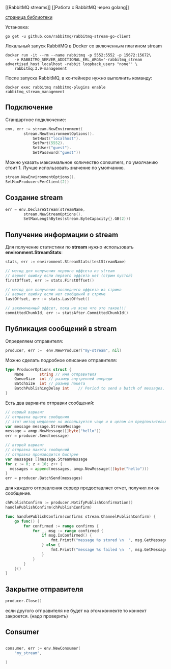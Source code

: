 [[RabbitMQ streams]]
[[Работа с RabbitMQ через golang]]

[страница библиотеки](https://github.com/rabbitmq/rabbitmq-stream-go-client)

Установка:
```shell
go get -u github.com/rabbitmq/rabbitmq-stream-go-client
```

Локальный запуск RabbitMQ в Docker со включенным плагином stream
```shell
docker run -it --rm --name rabbitmq -p 5552:5552 -p 15672:15672\
    -e RABBITMQ_SERVER_ADDITIONAL_ERL_ARGS='-rabbitmq_stream advertised_host localhost -rabbit loopback_users "none"' \
    rabbitmq:3.9-management
```

После запуска RabbitMQ, в контейнере нужно выполнить команду:
```shell
docker exec rabbitmq rabbitmq-plugins enable rabbitmq_stream_management
```

## Подключение
Стандартное подключение:
```go
env, err := stream.NewEnvironment(
		stream.NewEnvironmentOptions().
			SetHost("localhost").
			SetPort(5552).
			SetUser("guest").
			SetPassword("guest"))
```

Можно указать максимальное количество consumers, по умолчанию стоит 1. Лучше использовать значение по умолчанию.
```go
stream.NewEnvironmentOptions().
SetMaxProducersPerClient(2))
```

## Создание stream
```go
err = env.DeclareStream(streamName,
		stream.NewStreamOptions().
		SetMaxLengthBytes(stream.ByteCapacity{}.GB(2)))
```

## Получение информации о stream
Для получение статистики по __stream__ нужно использовать __environment.StreamStats__:
```go
stats, err := environment.StreamStats(testStreamName)

// метод для получения первого оффсета из stream
// вернет ошибку если первого оффсета нет (стрим пустой)
firstOffset, err := stats.FirstOffset()

// метод для получения последнего оффсета из стрима
// вернет ошибку если нет сообщений в стриме
lastOffset, err := stats.LastOffset()

// закомиченный оффсет, пока не ясно что это такое!!!
committedChunkId, err := statsAfter.CommittedChunkId()
```

## Публикация сообщений в stream
Определяем отправителя:
```go
producer, err :=  env.NewProducer("my-stream", nil)
```

Можно сделать подробное описание отправителя:
```go
type ProducerOptions struct {
	Name       string // имя отправителя
	QueueSize  int // размер внутренней очереди
	BatchSize  int // размер пакета
	BatchPublishingDelay int    // Period to send a batch of messages.
}
```

Есть два варианта отправки сообщений:
```Go
// первый вариант
// отправка одного сообщения
// этот метод медленее но используется чаще и в целом он предпочтительнее
var message message.StreamMessage
message = amqp.NewMessage([]byte("hello"))
err = producer.Send(message)

// второй вариант
// отправка пакета сообщений
// отправка производится быстрее
var messages []message.StreamMessage
for z := 0; z < 10; z++ {
  messages = append(messages, amqp.NewMessage([]byte("hello")))
}
err = producer.BatchSend(messages)
```

для каждого отправления сервер предоставляет отчет, получил ли он сообщение.
```go
chPublishConfirm := producer.NotifyPublishConfirmation()
handlePublishConfirm(chPublishConfirm)

func handlePublishConfirm(confirms stream.ChannelPublishConfirm) {
	go func() {
		for confirmed := range confirms {
			for _, msg := range confirmed {
				if msg.IsConfirmed() {
					fmt.Printf("message %s stored \n  ", msg.GetMessage().GetData())
				} else {
					fmt.Printf("message %s failed \n  ", msg.GetMessage().GetData())
				}
			}
		}
	}()
}
```
## Закрытие отправителя
```go
producer.Close()
```
 если другого отправителя не будет на этом коннекте то коннект закроется. (надо проверить)

## Consumer
```go

consumer, err := env.NewConsumer(
	"my_stream",
	
)
```
 